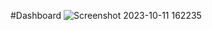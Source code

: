 
#Dashboard
![Screenshot 2023-10-11 162235](https://github.com/venkateshkadari493/Project-Portfolio/assets/144048777/21d9954d-1e7e-4949-86a7-7d3972dd02c3)
